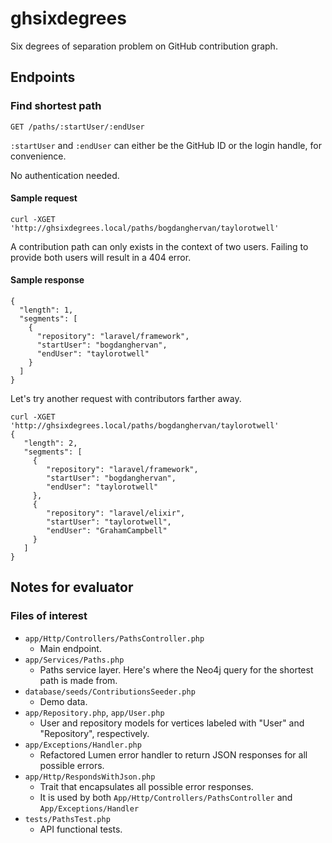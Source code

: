 # ghsixdegrees
Six degrees of separation problem on GitHub contribution graph.

## Endpoints

### Find shortest path
```
GET /paths/:startUser/:endUser
```
`:startUser` and `:endUser` can either be the GitHub ID or the login handle,
for convenience.

No authentication needed.

#### Sample request
```
curl -XGET 'http://ghsixdegrees.local/paths/bogdanghervan/taylorotwell'
```

A contribution path can only exists in the context of two users. Failing to
provide both users will result in a 404 error.

#### Sample response
```
{
  "length": 1,
  "segments": [
    {
      "repository": "laravel/framework",
      "startUser": "bogdanghervan",
      "endUser": "taylorotwell"
    }
  ]
}
```

Let's try another request with contributors farther away.
```
curl -XGET 'http://ghsixdegrees.local/paths/bogdanghervan/taylorotwell'
{
   "length": 2,
   "segments": [
     {
        "repository": "laravel/framework",
        "startUser": "bogdanghervan",
        "endUser": "taylorotwell"
     },
     {
        "repository": "laravel/elixir",
        "startUser": "taylorotwell",
        "endUser": "GrahamCampbell"
     }
   ]
}
```

## Notes for evaluator

### Files of interest
* `app/Http/Controllers/PathsController.php`
  * Main endpoint.
* `app/Services/Paths.php`
  * Paths service layer. Here's where the Neo4j query for the shortest path is made from.
* `database/seeds/ContributionsSeeder.php`
  * Demo data.
* `app/Repository.php`, `app/User.php`
  * User and repository models for vertices labeled with "User" and "Repository", respectively.
* `app/Exceptions/Handler.php`
  * Refactored Lumen error handler to return JSON responses for all possible errors.
* `app/Http/RespondsWithJson.php`
  * Trait that encapsulates all possible error responses.
  * It is used by both `App/Http/Controllers/PathsController` and `App/Exceptions/Handler`
* `tests/PathsTest.php`
  * API functional tests.

